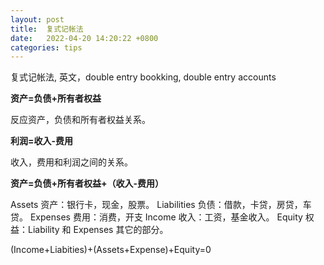 ```yaml
---
layout: post
title:  复式记帐法
date:   2022-04-20 14:20:22 +0800
categories: tips
---
```


复式记帐法, 英文，double entry bookking, double entry accounts

**资产=负债+所有者权益**

反应资产，负债和所有者权益关系。


**利润=收入-费用**

收入，费用和利润之间的关系。

**资产=负债+所有者权益+（收入-费用）**

Assets 资产：银行卡，现金，股票。
Liabilities 负债：借款，卡贷，房贷，车贷。
Expenses 费用：消费，开支
Income 收入：工资，基金收入。
Equity 权益：Liability 和 Expenses 其它的部分。

(Income+Liabities)+(Assets+Expense)+Equity=0